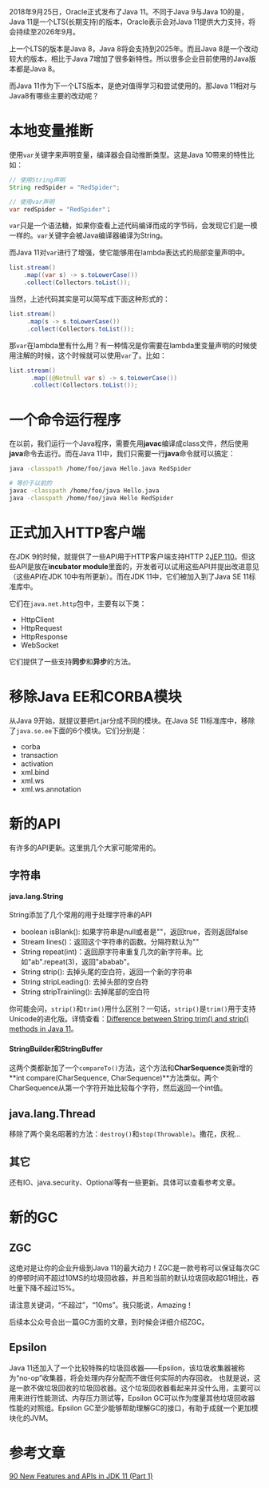 2018年9月25日，Oracle正式发布了Java 11。不同于Java 9与Java 10的是，Java 11是一个LTS(长期支持)的版本，Oracle表示会对Java 11提供大力支持，将会持续至2026年9月。

上一个LTS的版本是Java 8，Java 8将会支持到2025年。而且Java 8是一个改动较大的版本，相比于Java 7增加了很多新特性。所以很多企业目前使用的Java版本都是Java 8。

而Java 11作为下一个LTS版本，是绝对值得学习和尝试使用的。那Java 11相对与Java8有哪些主要的改动呢？

# 本地变量推断
使用`var`关键字来声明变量，编译器会自动推断类型。这是Java 10带来的特性比如：

```java
// 使用String声明
String redSpider = "RedSpider";

// 使用var声明
var redSpider = "RedSpider"；
```

`var`只是一个语法糖，如果你查看上述代码编译而成的字节码，会发现它们是一模一样的。`var`关键字会被Java编译器编译为String。

而Java 11对`var`进行了增强，使它能够用在lambda表达式的局部变量声明中。
```java
list.stream()
    .map((var s) -> s.toLowerCase())
    .collect(Collectors.toList());
```

当然，上述代码其实是可以简写成下面这种形式的：
```java
list.stream()
     .map(s -> s.toLowerCase())
     .collect(Collectors.toList());
```
那`var`在lambda里有什么用？有一种情况是你需要在lambda里变量声明的时候使用注解的时候，这个时候就可以使用`var`了。比如：
```java
list.stream()
      .map((@Notnull var s) -> s.toLowerCase())
      .collect(Collectors.toList());
```

# 一个命令运行程序
在以前，我们运行一个Java程序，需要先用**javac**编译成class文件，然后使用**java**命令去运行。而在Java 11中，我们只需要一行**java**命令就可以搞定：
```bash
java -classpath /home/foo/java Hello.java RedSpider

# 等价于以前的
javac -classpath /home/foo/java Hello.java
java -classpath /home/foo/java Hello RedSpider
```
# 正式加入HTTP客户端
在JDK 9的时候，就提供了一些API用于HTTP客户端支持HTTP 2[JEP 110](http://openjdk.java.net/jeps/110)。但这些API是放在**incubator module**里面的，开发者可以试用这些API并提出改进意见（这些API在JDK 10中有所更新）。而在JDK 11中，它们被加入到了Java SE 11标准库中。

它们在`java.net.http`包中，主要有以下类：
- HttpClient
- HttpRequest
- HttpResponse
- WebSocket

它们提供了一些支持**同步**和**异步**的方法。

# 移除Java EE和CORBA模块
从Java 9开始，就提议要把rt.jar分成不同的模块。在Java SE 11标准库中，移除了`java.se.ee`下面的6个模块。它们分别是：
- corba
- transaction
- activation
- xml.bind
- xml.ws
- xml.ws.annotation

# 新的API
有许多的API更新。这里挑几个大家可能常用的。
## 字符串
#### java.lang.String
String添加了几个常用的用于处理字符串的API
- boolean isBlank(): 如果字符串是null或者是""，返回true，否则返回false
- Stream lines()：返回这个字符串的函数。分隔符默认为"\"
- String repeat(int)：返回原字符串重复几次的新字符串。比如"ab".repeat(3)，返回"ababab"。
- String strip(): 去掉头尾的空白符，返回一个新的字符串
- String stripLeading(): 去掉头部的空白符
- String stripTrainling(): 去掉尾部的空白符

你可能会问，`strip()`和`trim()`用什么区别？一句话，`strip()`是`trim()`用于支持Unicode的进化版。详情查看：[Difference between String trim() and strip() methods in Java 11](https://stackoverflow.com/questions/51266582/difference-between-string-trim-and-strip-methods-in-java-11)。

#### StringBuilder和StringBuffer
这两个类都新加了一个`compareTo()`方法，这个方法和**CharSequence**类新增的**int compare(CharSequence, CharSequence)**方法类似。两个CharSequence从第一个字符开始比较每个字符，然后返回一个int值。

## java.lang.Thread
移除了两个臭名昭著的方法：`destroy()`和`stop(Throwable)`。撒花，庆祝...

## 其它
还有IO、java.security、Optional等有一些更新。具体可以查看参考文章。

# 新的GC
## ZGC
这绝对是让你的企业升级到Java 11的最大动力！ZGC是一款号称可以保证每次GC的停顿时间不超过10MS的垃圾回收器，并且和当前的默认垃圾回收起G1相比，吞吐量下降不超过15%。

请注意关键词，“不超过”，“10ms”。我只能说，Amazing！

后续本公众号会出一篇GC方面的文章，到时候会详细介绍ZGC。

## Epsilon
Java 11还加入了一个比较特殊的垃圾回收器——Epsilon，该垃圾收集器被称为“no-op”收集器，将会处理内存分配而不做任何实际的内存回收。 也就是说，这是一款不做垃圾回收的垃圾回收器。这个垃圾回收器看起来并没什么用，主要可以用来进行性能测试、内存压力测试等，Epsilon GC可以作为度量其他垃圾回收器性能的对照组。Epsilon GC至少能够帮助理解GC的接口，有助于成就一个更加模块化的JVM。

# 参考文章
[90 New Features and APIs in JDK 11 (Part 1)](https://dzone.com/articles/90-new-features-and-apis-in-jdk-11)